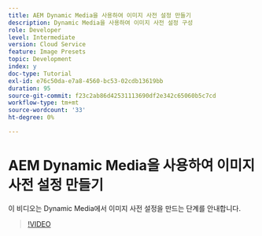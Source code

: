 ```yaml
---
title: AEM Dynamic Media을 사용하여 이미지 사전 설정 만들기
description: Dynamic Media을 사용하여 이미지 사전 설정 구성
role: Developer
level: Intermediate
version: Cloud Service
feature: Image Presets
topic: Development
index: y
doc-type: Tutorial
exl-id: e76c50da-e7a8-4560-bc53-02cdb13619bb
duration: 95
source-git-commit: f23c2ab86d42531113690df2e342c65060b5c7cd
workflow-type: tm+mt
source-wordcount: '33'
ht-degree: 0%

---
```


# AEM Dynamic Media을 사용하여 이미지 사전 설정 만들기

이 비디오는 Dynamic Media에서 이미지 사전 설정을 만드는 단계를 안내합니다.

>[!VIDEO](https://video.tv.adobe.com/v/335459?quality=12&learn=on)
